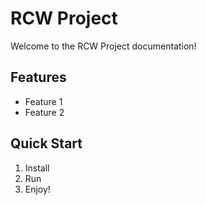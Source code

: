 # RCW Project

Welcome to the RCW Project documentation!

## Features
- Feature 1
- Feature 2

## Quick Start
1. Install
2. Run
3. Enjoy!